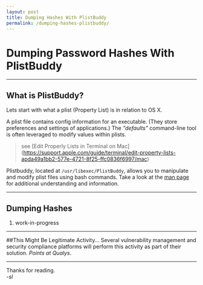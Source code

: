 ```yaml
---
layout: post
title: Dumping Hashes With PlistBuddy
permalink: /dumping-hashes-plistbuddy/
---
```


# Dumping Password Hashes With PlistBuddy

----
## What is PlistBuddy?

Lets start with what a plist (Property List) is in relation to OS X.

A plist file contains config information for an executable. (They store preferences and settings of applications.) The *"defaults"* command-line tool is often leveraged to modify values within plists.

>see [Edit Properly Lists in Terminal on Mac]
(https://support.apple.com/guide/terminal/edit-property-lists-apda49a1bb2-577e-4721-8f25-ffc0836f6997/mac)

Plistbuddy, located at `/usr/libexec/PlistBuddy`, allows you to manipulate and modify plist files using bash commands. Take a look at the [man page](https://www.manpagez.com/man/8/PlistBuddy/) for additional understanding and information.

----
## Dumping Hashes
1. work-in-progress

----

##This Might Be Legitimate Activity...
Several vulnerability management and security compliance platforms will perform this activity as part of their solution. *Points at Qualys*.

----

Thanks for reading.  
*-sl*
